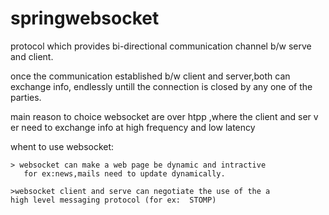 # springwebsocket




protocol which provides bi-directional communication channel b/w serve and client.

once the communication established b/w client and server,both can exchange info,
endlessly untill the connection is closed by any one of the parties.

main reason to choice websocket are over htpp ,where the client and ser v er need to exchange info at high frequency
and low latency

whent to use websocket:

    > websocket can make a web page be dynamic and intractive 
       for ex:news,mails need to update dynamically.
     
    >websocket client and serve can negotiate the use of the a 
    high level messaging protocol (for ex:  STOMP)

